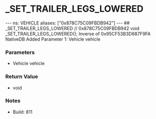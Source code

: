 # _SET_TRAILER_LEGS_LOWERED

--- ns: VEHICLE aliases: ["0x878C75C09FBDB942"] --- ## _SET_TRAILER_LEGS_LOWERED  // 0x878C75C09FBDB942 void _SET_TRAILER_LEGS_LOWERED();  Inverse of 0x95CF53B3D687F9FA  NativeDB Added Parameter 1: Vehicle vehicle

### Parameters
* Vehicle vehicle

### Return Value
* void

### Notes
* Build: 811

